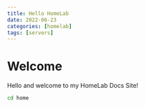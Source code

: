 ```yaml
---
title: Hello HomeLab
date: 2022-06-23
categories: [homelab]
tags: [servers]
---
```


# Welcome

Hello and welcome to my HomeLab Docs Site!

```bash
cd home
```